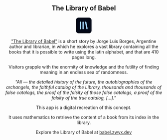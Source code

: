 <div align="center">

## The Library of Babel

<img src="public/favicon-196.png" width="50">

["The Library of Babel"](https://en.wikipedia.org/wiki/The_Library_of_Babel) is a short story by Jorge Luis Borges, Argentine author and librarian, in which he explores a vast library containing all the books that it is possible to write using the latin alphabet, and that are 410 pages long.

Visitors grapple with the enormity of knowledge and the futility of finding meaning in an endless sea of randomness.

_"All — the detailed history of the future, the autobiographies of the archangels, the faithful catalog of the Library, thousands and thousands of false catalogs, the proof of the falsity of those false catalogs, a proof of the falsity of the true catalog, [...]."_

This app is a digital recreation of this concept.

It uses mathematics to retrieve the content of a book from its index in the library.

Explore the Library of Babel at [babel.zwyx.dev](https://babel.zwyx.dev)

</div>
